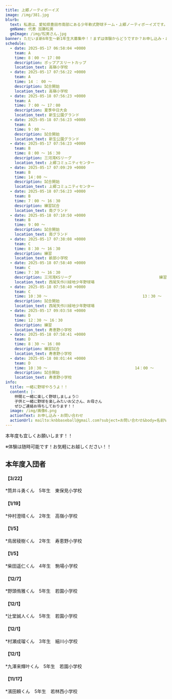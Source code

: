 ```yaml
---
title: 上郷ノーティボーイズ
image: /img/381.jpg
blurb:
  text: 私達は、愛知県豊田市南部にある少年軟式野球チーム・上郷ノーティボーイズです。野球を愛する少年・少女達の夢を育み、軟式野球を正しく指導し、体力向上と礼儀を養成します。また、親友同士の友情と交歓の場を与え、規則正しい明朗な少年・少女を育成することを目的としています。
  gmName: 代表 加藤松男
  gmImage: /img/松男さん.jpg
banner: ただいま新6年生～新1年生大募集中！！まずは体験からどうですか？お申し込み・お問い合わせはお気軽にどうぞ！！
schedule:
  - date: 2025-05-17 06:58:04 +0000
    team: A
    time: 8：00 ～ 17：00
    description: ポップアスリートカップ
    location_text: 高嶺小学校
  - date: 2025-05-17 07:56:22 +0000
    team: A
    time: 14 ： 00 ～
    description: 試合開始
    location_text: 高嶺小学校
  - date: 2025-05-18 07:56:23 +0000
    team: A
    time: 7：00 ～ 17：00
    description: 夏季中日大会
    location_text: 新生公園グランド
  - date: 2025-05-18 07:56:23 +0000
    team: A
    time: 9：00 ～
    description: 試合開始
    location_text: 新生公園グランド
  - date: 2025-05-17 07:56:23 +0000
    team: B
    time: 8：00 ～ 16：30
    description: 三河湾KSリーグ
    location_text: 上郷コミュニティセンター
  - date: 2025-05-17 07:09:29 +0000
    team: B
    time: 14：00 ～
    description: 試合開始
    location_text: 上郷コミュニティセンター
  - date: 2025-05-18 07:56:23 +0000
    team: B
    time: 7：00 ～ 16：30
    description: 練習試合
    location_text: 南グランド
  - date: 2025-05-18 07:10:50 +0000
    team: B
    time: 9：00 ～
    description: 試合開始
    location_text: 南グランド
  - date: 2025-05-17 07:38:08 +0000
    team: C
    time: 8：30 ～ 16：30
    description: 練習
    location_text: 畝部小学校
  - date: 2025-05-18 07:58:40 +0000
    team: C
    time: 7：30 ～ 16：30
    description: 三河湾KSリーグ　　　　　　　　　　　　　　　　　　　　　　　練習試合
    location_text: 西尾矢作川緑地少年野球場
  - date: 2025-05-18 07:58:40 +0000
    team: C
    time: 10：30 ～　　　　　　　　　　　　　　　　　　　　　　　　　13：30 ～
    description: 試合開始
    location_text: 西尾矢作川緑地少年野球場
  - date: 2025-05-17 09:03:58 +0000
    team: D
    time: 12：30 ～ 16：30
    description: 練習
    location_text: 寿恵野小学校
  - date: 2025-05-18 07:58:41 +0000
    team: D
    time: 8：30 ～ 16：00
    description: 練習試合
    location_text: 寿恵野小学校
  - date: 2025-05-18 08:01:44 +0000
    team: D
    time: 10：30 ～　　　　　　　　　　　　　　　　　　　　　　　14：00 ～
    description: 試合開始
    location_text: 寿恵野小学校
info:
  title: 一緒に野球やろうよ！！
  content: |-
    仲間と一緒に楽しく野球しましょう⚾
    子供と一緒に野球を楽しみたいお父さん、お母さん
    ぜひご連絡お待ちしております！！
  image: /img/画像6.png
  actionText: お申し込み・お問い合わせ
  actionUrl: mailto:knbbaseball@gmail.com?subject=お問い合わせ&body=名前%20%3A%0D%0Aふりがな%20%3A%0D%0A電話%20%3A%0D%0A学校名%20%3A%0D%0A学年%20%3A%0D%0Aお問い合せ内容%20%3A（例、体験・見学・入団希望）
---
```

本年度も宜しくお願いします！！


※体験は随時可能です！お気軽にお越しください！！

## 本年度入団者

#### 【3/22】

*筒井斗勇くん　5年生　東保見小学校

#### 【1/19】

*仲村澄晴くん　2年生　高嶺小学校

#### 【1/5】

*鳥居稜樹くん　2年生　寿恵野小学校

#### 【1/5】

*柴田遥仁くん　4年生　駒場小学校

#### 【12/7】

*野頭侑雅くん　5年生　若園小学校

#### 【12/1】

*辻堂誠人くん　5年生　若園小学校

#### 【12/1】

*村瀬成瑠くん　3年生　細川小学校

#### 【12/1】

*九澤来輝叶くん　5年生　若園小学校

#### 【11/17】

*濱田頼くん　5年生　若林西小学校